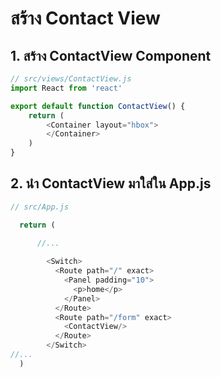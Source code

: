 
# สร้าง Contact View

## 1. สร้าง ContactView Component

```js
// src/views/ContactView.js
import React from 'react'

export default function ContactView() {
    return (
        <Container layout="hbox">
        </Container>
    )
}

```

## 2. นำ ContactView มาใส่ใน App.js 

```js
// src/App.js

  return (
      
      //...

        <Switch>
          <Route path="/" exact>
            <Panel padding="10">
              <p>home</p>
            </Panel>
          </Route>
          <Route path="/form" exact>
            <ContactView/>
          </Route>
        </Switch>
//...
  )

```